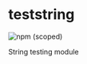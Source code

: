 # teststring

![npm (scoped)](https://img.shields.io/npm/v/@artk/test?style=flat-square)

String testing module
